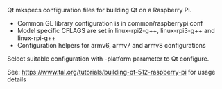 Qt mkspecs configuration files for building Qt on a Raspberry Pi.

* Common GL library configuration is in common/raspberrypi.conf
* Model specific CFLAGS are set in linux-rpi2-g++, linux-rpi3-g++ and linux-rpi-g++
* Configuration helpers for armv6, armv7 and armv8 configurations

Select suitable configuration with -platform parameter to Qt configure.

See: https://www.tal.org/tutorials/building-qt-512-raspberry-pi for usage details
